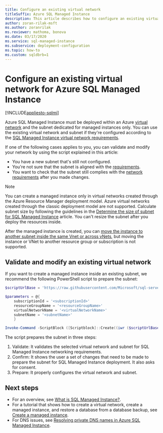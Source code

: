 ```yaml
---
title: Configure an existing virtual network
titleSuffix: Azure SQL Managed Instance
description: This article describes how to configure an existing virtual network and subnet where you can deploy Azure SQL Managed Instance.
author: zoran-rilak-msft
ms.author: zoranrilak
ms.reviewer: mathoma, bonova
ms.date: 03/17/2020
ms.service: sql-managed-instance
ms.subservice: deployment-configuration
ms.topic: how-to
ms.custom: sqldbrb=1
---
```

# Configure an existing virtual network for Azure SQL Managed Instance
[!INCLUDE[appliesto-sqlmi](../includes/appliesto-sqlmi.md)]

Azure SQL Managed Instance must be deployed within an Azure [virtual network](/azure/virtual-network/virtual-networks-overview) and the subnet dedicated for managed instances only. You can use the existing virtual network and subnet if they're configured according to the [SQL Managed Instance virtual network requirements](connectivity-architecture-overview.md#network-requirements).

If one of the following cases applies to you, you can validate and modify your network by using the script explained in this article:

- You have a new subnet that's still not configured.
- You're not sure that the subnet is aligned with the [requirements](connectivity-architecture-overview.md#network-requirements).
- You want to check that the subnet still complies with the [network requirements](connectivity-architecture-overview.md#network-requirements) after you made changes.

> [!Note]
> You can create a managed instance only in virtual networks created through the Azure Resource Manager deployment model. Azure virtual networks created through the classic deployment model are not supported. Calculate subnet size by following the guidelines in the [Determine the size of subnet for SQL Managed Instance](vnet-subnet-determine-size.md) article. You can't resize the subnet after you deploy the resources inside.
>
> After the managed instance is created, you can [move the instance to another subnet inside the same Vnet or across vNets](vnet-subnet-move-instance.md), but moving the instance or VNet to another resource group or subscription is not supported.

## Validate and modify an existing virtual network

If you want to create a managed instance inside an existing subnet, we recommend the following PowerShell script to prepare the subnet:

```powershell
$scriptUrlBase = 'https://raw.githubusercontent.com/Microsoft/sql-server-samples/master/samples/manage/azure-sql-db-managed-instance/delegate-subnet'

$parameters = @{
    subscriptionId = '<subscriptionId>'
    resourceGroupName = '<resourceGroupName>'
    virtualNetworkName = '<virtualNetworkName>'
    subnetName = '<subnetName>'
    }

Invoke-Command -ScriptBlock ([Scriptblock]::Create((iwr ($scriptUrlBase+'/delegateSubnet.ps1?t='+ [DateTime]::Now.Ticks)).Content)) -ArgumentList $parameters
```

The script prepares the subnet in three steps:

1. Validate: It validates the selected virtual network and subnet for SQL Managed Instance networking requirements.
2. Confirm: It shows the user a set of changes that need to be made to prepare the subnet for SQL Managed Instance deployment. It also asks for consent.
3. Prepare: It properly configures the virtual network and subnet.

## Next steps

- For an overview, see [What is SQL Managed Instance?](sql-managed-instance-paas-overview.md).
- For a tutorial that shows how to create a virtual network, create a managed instance, and restore a database from a database backup, see [Create a managed instance](instance-create-quickstart.md).
- For DNS issues, see [Resolving private DNS names in Azure SQL Managed Instance](resolve-private-domain-names.md).
